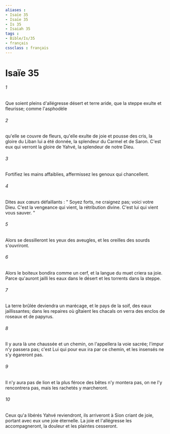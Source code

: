 ```yaml
---
aliases : 
- Isaïe 35
- Isaïe 35
- Is 35
- Isaiah 35
tags : 
- Bible/Is/35
- français
cssclass : français
---
```


# Isaïe 35

###### 1
Que soient pleins d'allégresse désert et terre aride, que la steppe exulte et fleurisse; comme l'asphodèle 
###### 2
qu'elle se couvre de fleurs, qu'elle exulte de joie et pousse des cris, la gloire du Liban lui a été donnée, la splendeur du Carmel et de Saron. C'est eux qui verront la gloire de Yahvé, la splendeur de notre Dieu. 
###### 3
Fortifiez les mains affaiblies, affermissez les genoux qui chancellent. 
###### 4
Dites aux cœurs défaillants : " Soyez forts, ne craignez pas; voici votre Dieu. C'est la vengeance qui vient, la rétribution divine. C'est lui qui vient vous sauver. " 
###### 5
Alors se dessilleront les yeux des aveugles, et les oreilles des sourds s'ouvriront. 
###### 6
Alors le boiteux bondira comme un cerf, et la langue du muet criera sa joie. Parce qu'auront jailli les eaux dans le désert et les torrents dans la steppe. 
###### 7
La terre brûlée deviendra un marécage, et le pays de la soif, des eaux jaillissantes; dans les repaires où gîtaient les chacals on verra des enclos de roseaux et de papyrus. 
###### 8
Il y aura là une chaussée et un chemin, on l'appellera la voie sacrée; l'impur n'y passera pas; c'est Lui qui pour eux ira par ce chemin, et les insensés ne s'y égareront pas. 
###### 9
Il n'y aura pas de lion et la plus féroce des bêtes n'y montera pas, on ne l'y rencontrera pas, mais les rachetés y marcheront. 
###### 10
Ceux qu'a libérés Yahvé reviendront, ils arriveront à Sion criant de joie, portant avec eux une joie éternelle. La joie et l'allégresse les accompagneront, la douleur et les plaintes cesseront. 

